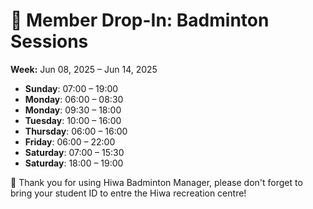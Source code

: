 # 🎾 Member Drop-In: Badminton Sessions
**Week:** Jun 08, 2025 – Jun 14, 2025

- **Sunday**: 07:00 – 19:00
- **Monday**: 06:00 – 08:30
- **Monday**: 09:30 – 18:00
- **Tuesday**: 10:00 – 16:00
- **Thursday**: 06:00 – 16:00
- **Friday**: 06:00 – 22:00
- **Saturday**: 07:00 – 15:30
- **Saturday**: 18:00 – 19:00

📣 Thank you for using Hiwa Badminton Manager, please don't forget to bring your student ID to entre the Hiwa recreation centre!
